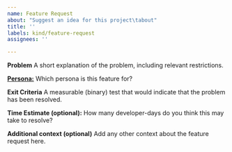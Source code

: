 ```yaml
---
name: Feature Request
about: "Suggest an idea for this project\tabout"
title: ''
labels: kind/feature-request
assignees: ''

---
```


<!-- 
Are you using Knative? If you do, we would love to know!
https://github.com/knative/community/issues/new?template=ADOPTERS.yaml&title=%5BADOPTERS%5D%3A+%24%7BCOMPANY+NAME+HERE%7D
-->

**Problem**
A short explanation of the problem, including relevant restrictions.

**[Persona:](https://github.com/knative/eventing/blob/master/docs/personas.md)**
Which persona is this feature for?

**Exit Criteria**
A measurable (binary) test that would indicate that the problem has been resolved.

**Time Estimate (optional):**
How many developer-days do you think this may take to resolve?

**Additional context (optional)**
Add any other context about the feature request here.
